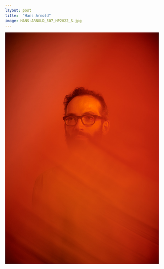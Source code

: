 ```yaml
---
layout: post
title:  "Hans Arnold"
image: HANS-ARNOLD_507_HP2022_S.jpg
---
```


![alt text](./assets/img/photos/series/hansarnold/HANS-ARNOLD_538_HP2022.jpg)